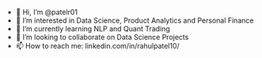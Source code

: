- 👋 Hi, I’m @patelr01
- 👀 I’m interested in Data Science, Product Analytics and Personal Finance
- 🌱 I’m currently learning NLP and Quant Trading
- 💞️ I’m looking to collaborate on Data Science Projects
- 📫 How to reach me: linkedin.com/in/rahulpatel10/

<!---
patelr01/patelr01 is a ✨ special ✨ repository because its `README.md` (this file) appears on your GitHub profile.
You can click the Preview link to take a look at your changes.
--->
